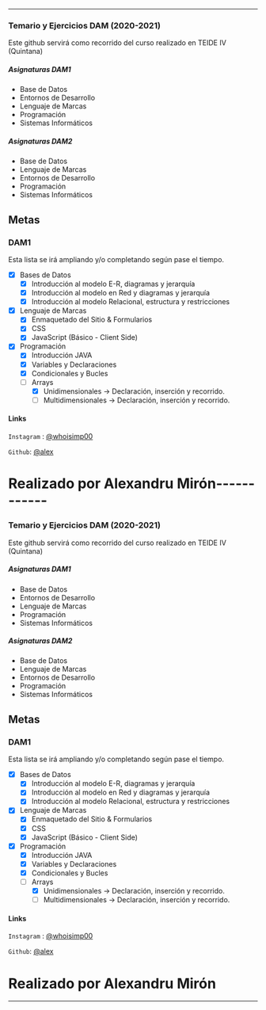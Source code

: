 ------------
### Temario y Ejercicios DAM (2020-2021)
Este github servirá como recorrido del curso realizado en TEIDE IV (Quintana)
##### Asignaturas DAM1
- Base de Datos
- Entornos de Desarrollo
- Lenguaje de Marcas
- Programación
- Sistemas Informáticos

##### Asignaturas DAM2
- Base de Datos
- Lenguaje de Marcas
- Entornos de Desarrollo
- Programación
- Sistemas Informáticos

## Metas

### DAM1
Esta lista se irá ampliando y/o completando según pase el tiempo.
- [x] Bases de Datos
    - [x] Introducción al modelo E-R, diagramas y jerarquía
    - [x] Introducción al modelo en Red y diagramas y jerarquía
    - [x] Introducción al modelo Relacional, estructura y restricciones
- [x]  Lenguaje de Marcas
    -  [x] Enmaquetado del Sitio & Formularios
    -  [x] CSS
    -  [x] JavaScript (Básico - Client Side)
- [x] Programación
    - [x] Introducción JAVA
    - [x] Variables y Declaraciones
    - [x] Condicionales y Bucles
    - [ ] Arrays
       - [x] Unidimensionales -> Declaración, inserción y recorrido.
       - [ ] Multidimensionales -> Declaración, inserción y recorrido.

#### Links

`Instagram` : [@whoisimp00](https://www.instagram.com/whoisimp00/ "@whoisimp00")

`Github`: [@alex](https://es.stackoverflow.com/users/190274/alex/ "@alex")

# Realizado por Alexandru Mirón------------
### Temario y Ejercicios DAM (2020-2021)
Este github servirá como recorrido del curso realizado en TEIDE IV (Quintana)
##### Asignaturas DAM1
- Base de Datos
- Entornos de Desarrollo
- Lenguaje de Marcas
- Programación
- Sistemas Informáticos

##### Asignaturas DAM2
- Base de Datos
- Lenguaje de Marcas
- Entornos de Desarrollo
- Programación
- Sistemas Informáticos

## Metas

### DAM1
Esta lista se irá ampliando y/o completando según pase el tiempo.
- [x] Bases de Datos
    - [x] Introducción al modelo E-R, diagramas y jerarquía
    - [x] Introducción al modelo en Red y diagramas y jerarquía
    - [x] Introducción al modelo Relacional, estructura y restricciones
- [x]  Lenguaje de Marcas
    -  [x] Enmaquetado del Sitio & Formularios
    -  [x] CSS
    -  [x] JavaScript (Básico - Client Side)
- [x] Programación
    - [x] Introducción JAVA
    - [x] Variables y Declaraciones
    - [x] Condicionales y Bucles
    - [ ] Arrays
       - [x] Unidimensionales -> Declaración, inserción y recorrido.
       - [ ] Multidimensionales -> Declaración, inserción y recorrido.

#### Links

`Instagram` : [@whoisimp00](https://www.instagram.com/whoisimp00/ "@whoisimp00")

`Github`: [@alex](https://es.stackoverflow.com/users/190274/alex/ "@alex")

# Realizado por Alexandru Mirón
------------
